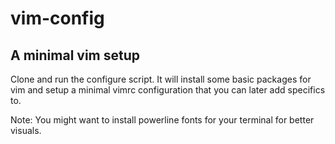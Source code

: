# vim-config
## A minimal vim setup

Clone and run the configure script. It will install some basic packages for vim and setup a minimal vimrc configuration that you can later add specifics to.


Note: You might want to install powerline fonts for your terminal for better visuals.
